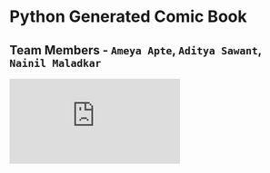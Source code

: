 # Python Generated Comic Book

## Team Members - `Ameya Apte`, `Aditya Sawant`, `Nainil Maladkar`

![English Cover Page](https://github.com/apte-ame/automatic-comicbook-generator/blob/main/comicPhotos/withCaptionEnglish/story_book_English.pdf)
